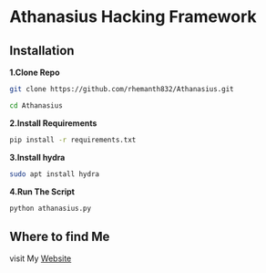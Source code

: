 # Athanasius Hacking Framework

## Installation
**1.Clone Repo**
```sh
git clone https://github.com/rhemanth832/Athanasius.git
```
```sh
cd Athanasius
```
**2.Install Requirements**
```sh
pip install -r requirements.txt
```
**3.Install hydra**
```sh
sudo apt install hydra
```
**4.Run The Script**
```sh
python athanasius.py
```

## Where to find Me
visit My [Website](https://github.com/rhemanth832)

